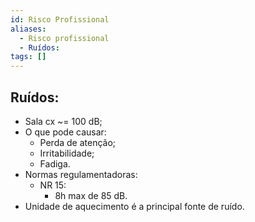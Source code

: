 ```yaml
---
id: Risco Profissional
aliases:
  - Risco profissional
  - Ruídos:
tags: []
---
```


## Ruídos:
- Sala cx ~= 100 dB;
- O que pode causar:
    - Perda de atenção;
    - Irritabilidade;
    - Fadiga.
- Normas regulamentadoras:
    - NR 15:
        - 8h max de 85 dB.
- Unidade de aquecimento é a principal fonte de ruído.

